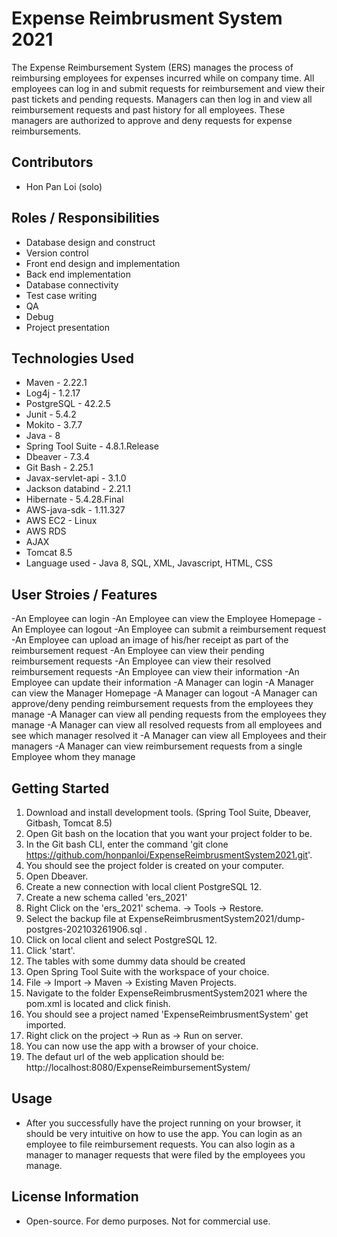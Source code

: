 # Expense Reimbrusment System 2021
  The Expense Reimbursement System (ERS) manages the process of reimbursing employees for expenses incurred while on company time. All employees can log in and submit requests for reimbursement and view their past tickets and pending requests. Managers can then log in and view all reimbursement requests and past history for all employees. These managers are authorized to approve and deny requests for expense reimbursements.

## Contributors
* Hon Pan Loi (solo)

## Roles / Responsibilities 
* Database design and construct 
* Version control 
* Front end design and implementation
* Back end implementation
* Database connectivity
* Test case writing
* QA
* Debug
* Project presentation

## Technologies Used
* Maven - 2.22.1
* Log4j - 1.2.17
* PostgreSQL - 42.2.5
* Junit - 5.4.2
* Mokito - 3.7.7
* Java - 8
* Spring Tool Suite - 4.8.1.Release
* Dbeaver - 7.3.4
* Git Bash - 2.25.1
* Javax-servlet-api - 3.1.0
* Jackson databind - 2.21.1
* Hibernate - 5.4.28.Final
* AWS-java-sdk - 1.11.327
* AWS EC2 - Linux
* AWS RDS
* AJAX
* Tomcat 8.5
* Language used - Java 8, SQL, XML, Javascript, HTML, CSS

## User Stroies / Features
-An Employee can login 
-An Employee can view the Employee Homepage
-An Employee can logout
-An Employee can submit a reimbursement request
-An Employee can upload an image of his/her receipt as part of the reimbursement request
-An Employee can view their pending reimbursement requests
-An Employee can view their resolved reimbursement requests
-An Employee can view their information
-An Employee can update their information
-A Manager can login
-A Manager can view the Manager Homepage
-A Manager can logout
-A Manager can approve/deny pending reimbursement requests from the employees they manage
-A Manager can view all pending requests from the employees they manage
-A Manager can view all resolved requests from all employees and see which manager resolved it
-A Manager can view all Employees and their managers
-A Manager can view reimbursement requests from a single Employee whom they manage

## Getting Started
1. Download and install development tools. (Spring Tool Suite, Dbeaver, Gitbash, Tomcat 8.5)
2. Open Git bash on the location that you want your project folder to be.
3. In the Git bash CLI, enter the command 'git clone https://github.com/honpanloi/ExpenseReimbrusmentSystem2021.git'.
4. You should see the project folder is created on your computer.
5. Open Dbeaver.
6. Create a new connection with local client PostgreSQL 12.
7. Create a new schema called 'ers_2021'
8. Right Click on the 'ers_2021' schema. -> Tools -> Restore.
9. Select the backup file at ExpenseReimbrusmentSystem2021/dump-postgres-202103261906.sql .
10. Click on local client and select PostgreSQL 12.
11. Click 'start'.
12. The tables with some dummy data should be created
13. Open Spring Tool Suite with the workspace of your choice.
14. File -> Import -> Maven -> Existing Maven Projects.
15. Navigate to the folder ExpenseReimbrusmentSystem2021 where the pom.xml is located and click finish.
16. You should see a project named 'ExpenseReimbrusmentSystem' get imported.
17. Right click on the project -> Run as -> Run on server.
18. You can now use the app with a browser of your choice.
19. The defaut url of the web application should be: http://localhost:8080/ExpenseReimbursementSystem/
 
## Usage
* After you successfully have the project running on your browser, it should be very intuitive on how to use the app. You can login as an employee to file reimbursement requests. You can also login as a manager to manager requests that were filed by the employees you manage.


## License Information
* Open-source. For demo purposes. Not for commercial use.
